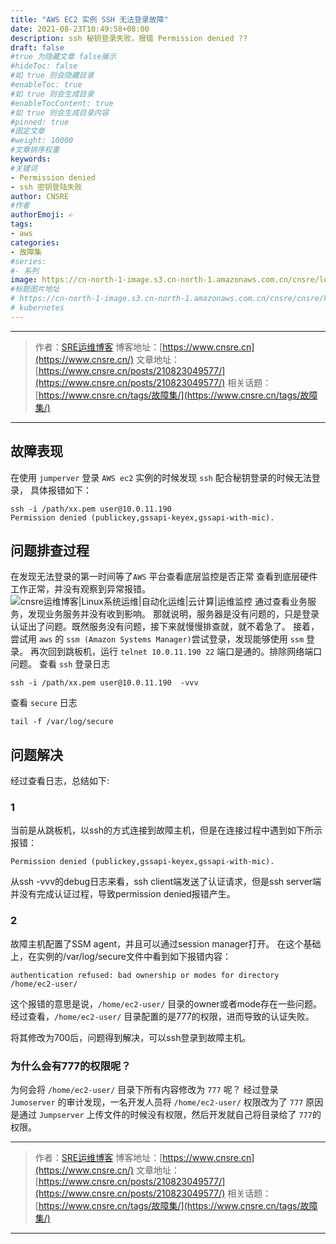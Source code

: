 ```yaml
---
title: "AWS EC2 实例 SSH 无法登录故障"
date: 2021-08-23T10:49:58+08:00
description: ssh 秘钥登录失败，报错 Permission denied ??
draft: false
#true 为隐藏文章 false展示
#hideToc: false
#如 true 则会隐藏目录
#enableToc: true
#如 true 则会生成目录
#enableTocContent: true
#如 true 则会生成目录内容
#pinned: true  
#固定文章
#weight: 10000
#文章排序权重
keywords:
#关键词
- Permission denied
- ssh 密钥登陆失败
author: CNSRE    
#作者
authorEmoji: ✍
tags:
- aws
categories:
- 故障集
#series:
#- 系列
image: https://cn-north-1-image.s3.cn-north-1.amazonaws.com.cn/cnsre/logo/aws.png
#标题图片地址
# https://cn-north-1-image.s3.cn-north-1.amazonaws.com.cn/cnsre/cnsre/kubernetes.png
# kubernetes
---
```


---
> 作者：[SRE运维博客](https://www.cnsre.cn/)
> 博客地址：[https://www.cnsre.cn](https://www.cnsre.cn/)
> 文章地址：[https://www.cnsre.cn/posts/210823049577/](https://www.cnsre.cn/posts/210823049577/)
> 相关话题：[https://www.cnsre.cn/tags/故障集/](https://www.cnsre.cn/tags/故障集/)
---

## 故障表现

在使用 `jumperver` 登录 `AWS ec2` 实例的时候发现 `ssh` 配合秘钥登录的时候无法登录，
具体报错如下：
```
ssh -i /path/xx.pem user@10.0.11.190  
Permission denied (publickey,gssapi-keyex,gssapi-with-mic).
```
## 问题排查过程
在发现无法登录的第一时间等了`AWS` 平台查看底层监控是否正常
查看到底层硬件工作正常，并没有观察到异常报错。
![cnsre运维博客|Linux系统运维|自动化运维|云计算|运维监控](https://cn-north-1-image.s3.cn-north-1.amazonaws.com.cn/cnsre/cnsre/20210823105544.png)
通过查看业务服务，发现业务服务并没有收到影响。
那就说明，服务器是没有问题的，只是登录认证出了问题。既然服务没有问题，接下来就慢慢排查就，就不着急了。
接着，尝试用 `aws` 的 `ssm (Amazon Systems Manager)`尝试登录，发现能够使用 `ssm` 登录。
再次回到跳板机，运行 `telnet 10.0.11.190 22` 端口是通的。排除网络端口问题。
查看 `ssh` 登录日志
``` shell
ssh -i /path/xx.pem user@10.0.11.190  -vvv
```
查看 `secure` 日志
``` shell
tail -f /var/log/secure
```
## 问题解决
经过查看日志，总结如下:
### 1 
当前是从跳板机，以ssh的方式连接到故障主机，但是在连接过程中遇到如下所示报错：
```shell
Permission denied (publickey,gssapi-keyex,gssapi-with-mic).
```
从ssh -vvv的debug日志来看，ssh client端发送了认证请求，但是ssh server端并没有完成认证过程，导致permission denied报错产生。

###  2 
故障主机配置了SSM agent，并且可以通过session manager打开。
在这个基础上，在实例的/var/log/secure文件中看到如下报错内容：
``` shell
authentication refused: bad ownership or modes for directory /home/ec2-user/
```
这个报错的意思是说，`/home/ec2-user/` 目录的owner或者mode存在一些问题。
经过查看，`/home/ec2-user/` 目录配置的是777的权限，进而导致的认证失败。

将其修改为700后，问题得到解决，可以ssh登录到故障主机。

### 为什么会有777的权限呢？
为何会将 `/home/ec2-user/` 目录下所有内容修改为 `777` 呢？
经过登录 `Jumoserver` 的审计发现，一名开发人员将 `/home/ec2-user/` 权限改为了 `777` 原因是通过 `Jumpserver` 上传文件的时候没有权限，然后开发就自己将目录给了 `777`的权限。  

---
> 作者：[SRE运维博客](https://www.cnsre.cn/)
> 博客地址：[https://www.cnsre.cn](https://www.cnsre.cn/)
> 文章地址：[https://www.cnsre.cn/posts/210823049577/](https://www.cnsre.cn/posts/210823049577/)
> 相关话题：[https://www.cnsre.cn/tags/故障集/](https://www.cnsre.cn/tags/故障集/)
---
